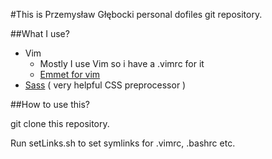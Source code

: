 #This is Przemysław Głębocki personal dofiles git repository.

##What I use?

- Vim
  - Mostly I use Vim so i have a .vimrc for it
  - [Emmet for vim](https://github.com/mattn/emmet-vim)
- [Sass](http://sass-lang.com/) ( very helpful CSS preprocessor )

##How to use this?

git clone this repository.

Run setLinks.sh to set symlinks for .vimrc, .bashrc etc.

